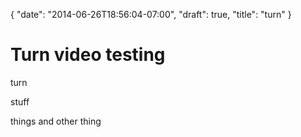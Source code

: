 {
   "date": "2014-06-26T18:56:04-07:00",
   "draft": true,
   "title": "turn"
}

# Turn video testing

turn

stuff

things and other thing
